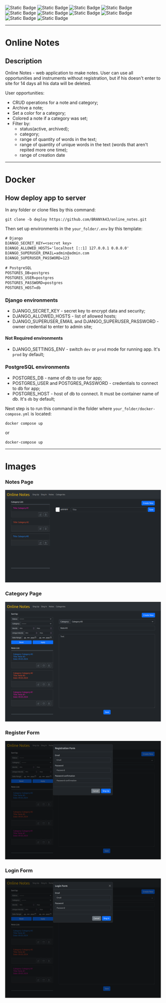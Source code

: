 ![Static Badge](https://img.shields.io/badge/Python-%23?style=for-the-badge&logo=python&logoColor=white&labelColor=%230a0a0a&color=%233776AB)
![Static Badge](https://img.shields.io/badge/Django-%23?style=for-the-badge&logo=django&logoColor=white&labelColor=%230a0a0a&color=%23092E20)
![Static Badge](https://img.shields.io/badge/Postgres-%23?style=for-the-badge&logo=postgresql&logoColor=white&labelColor=%230a0a0a&color=%234169E1)
![Static Badge](https://img.shields.io/badge/Docker-%23?style=for-the-badge&logo=docker&logoColor=white&labelColor=%230a0a0a&color=%232496ED)
![Static Badge](https://img.shields.io/badge/%20pre%20commit-%23?style=for-the-badge&logo=pre-commit&logoColor=white&labelColor=%230a0a0a&color=%23FAB040)
![Static Badge](https://img.shields.io/badge/Ruff-%23?style=for-the-badge&logo=ruff&logoColor=white&labelColor=%230a0a0a&color=%23D7FF64)
![Static Badge](https://img.shields.io/badge/nginx-%23?style=for-the-badge&logo=nginx&logoColor=white&labelColor=%230a0a0a&color=%23009639)
![Static Badge](https://img.shields.io/badge/poetry-%23?style=for-the-badge&logo=poetry&logoColor=white&labelColor=%230a0a0a&color=%2360A5FA)
![Static Badge](https://img.shields.io/badge/gunicorn-%23?style=for-the-badge&logo=gunicorn&logoColor=white&labelColor=%230a0a0a&color=%23499848)
![Static Badge](https://img.shields.io/badge/selenium-%23?style=for-the-badge&logo=selenium&logoColor=white&labelColor=%230a0a0a&color=%2343B02A)
***
# Online Notes
## Description
Online Notes - web application to make notes. User can use all opportunities and 
instruments without registration, but if his doesn't enter to site for 14 days 
all his data will be deleted.

User opportunities:
- CRUD operations for a note and category;
- Archive a note;
- Set a color for a category;
- Colored a note if a category was set;
- Filter by:
  - status(active, archived);
  - category;
  - range of quantity of words in the text;
  - range of quantity of unique words in the text 
    (words that aren't repited more one time);
  - range of creation date

***

# Docker
## How deploy app to server
In any folder or clone files by this command:

```commandline
git clone -b deploy https://github.com/BRANYA43/online_notes.git
```
Then set up environments in the `your_folder/.env` by this template:

```dotenv
# Django
DJANGO_SECRET_KEY=<secret key>
DJANGO_ALLOWED_HOSTS='localhost [::1] 127.0.0.1 0.0.0.0'
DJANGO_SUPERUSER_EMAIL=admin@admin.com
DJANGO_SUPERUSER_PASSWORD=123

# PostgreSQL
POSTGRES_DB=postgres
POSTGRES_USER=postgres
POSTGRES_PASSWORD=postgres
POSTGRES_HOST=db
```

### Django environments
- DJANGO_SECRET_KEY - secret key to encrypt data and security; 
- DJANGO_ALLOWED_HOSTS - list of allowed hosts; 
- DJANGO_SUPERUSER_EMAIL and DJANGO_SUPERUSER_PASSWORD - owner credential to
enter to admin site;
#### Not Required environments
- DJANGO_SETTINGS_ENV - switch `dev` or `prod` mode for running app. It's `prod` 
  by default;

### PostgreSQL environments
- POSTGRES_DB - name of db to use for app;
- POSTGRES_USER and POSTGRES_PASSWORD - credentials to connect to db for app;
- POSTGRES_HOST - host of db to connect. It must be container name of db. It's 
  `db` by default;

Next step is to run this command in the folder where `your_folder/docker-compose.yml` 
is located:
```commandline
docker compose up
```
or
```commandline
docker-compose up
```

***

# Images
### Notes Page
![page_category_1.png](images_for_readme%2Fpage_category_1.png)
### Category Page
![page_note_1.png](images_for_readme%2Fpage_note_1.png)
### Register Form
![page_note_2.png](images_for_readme%2Fpage_note_2.png)
### Login Form
![page_note_3.png](images_for_readme%2Fpage_note_3.png)
